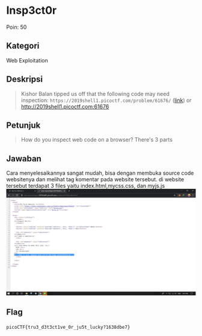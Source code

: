 # Insp3ct0r
Poin: 50
## Kategori
Web Exploitation
## Deskripsi
> Kishor Balan tipped us off that the following code may need inspection: `https://2019shell1.picoctf.com/problem/61676/` ([link](https://2019shell1.picoctf.com/problem/61676/)) or http://2019shell1.picoctf.com:61676
## Petunjuk
> How do you inspect web code on a browser?
> There's 3 parts
## Jawaban
Cara menyelesaikannya sangat mudah, bisa dengan membuka source code websitenya dan melihat tag komentar pada website tersebut. di website tersebut terdapat 3 files yaitu index.html,mycss.css, dan myjs.js
![Insp3ct0r](Insp3ct0r.jpg)
## Flag
`picoCTF{tru3_d3t3ct1ve_0r_ju5t_lucky?1638dbe7}`